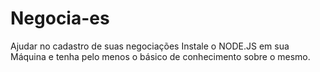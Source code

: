 # Negocia-es
Ajudar no cadastro de suas negociações
Instale o NODE.JS em sua Máquina e tenha pelo menos o básico de conhecimento sobre o mesmo. 
